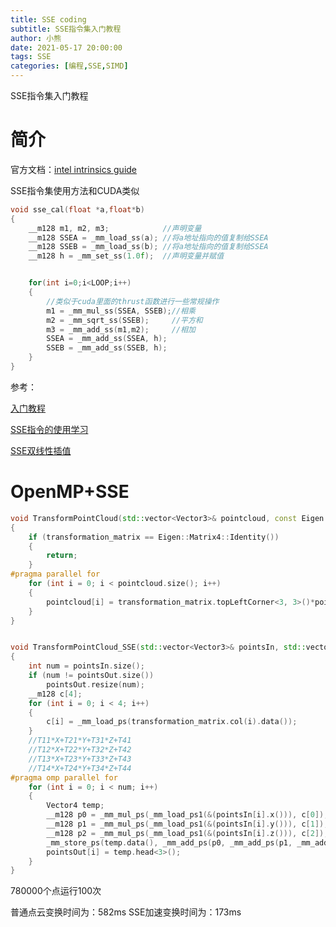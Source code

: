 ```yaml
---
title: SSE coding
subtitle: SSE指令集入门教程
author: 小熊
date: 2021-05-17 20:00:00
tags: SSE
categories: [编程,SSE,SIMD]
---
```




SSE指令集入门教程

<!--more-->

# 简介



官方文档：[intel intrinsics guide](https://software.intel.com/sites/landingpage/IntrinsicsGuide/#techs=SSE,SSE2,SSE3,SSSE3,SSE4_1,SSE4_2&expand=3413,6053,6044,6071,1443,5671,5668,4933,2942,4076,4085,3416,5185,5152,6077,6020,5152,5196,5193,5671,5595,5671,4928,4928,627,4141,3543,678,2815,2823,5025,3834,391,2435,3148,4905,5021,5592,5587,5595,5652,1978,5152,4414,2184,5726,3928,3649,3656,3674,2184,6098,158,2184,2946,291&cats=Logical)

SSE指令集使用方法和CUDA类似

```C++
void sse_cal(float *a,float*b)
{
    __m128 m1, m2, m3;            //声明变量
    __m128 SSEA = _mm_load_ss(a); //将a地址指向的值复制给SSEA
    __m128 SSEB = _mm_load_ss(b); //将a地址指向的值复制给SSEA
    __m128 h = _mm_set_ss(1.0f);  //声明变量并赋值


    for(int i=0;i<LOOP;i++)
    {
        //类似于cuda里面的thrust函数进行一些常规操作
        m1 = _mm_mul_ss(SSEA, SSEB);//相乘
        m2 = _mm_sqrt_ss(SSEB);     //平方和
        m3 = _mm_add_ss(m1,m2);     //相加
        SSEA = _mm_add_ss(SSEA, h); 
        SSEB = _mm_add_ss(SSEB, h); 
    }
}
```

参考：

[入门教程](https://blog.csdn.net/weixin_33910434/article/details/86392722?utm_medium=distribute.pc_relevant.none-task-blog-BlogCommendFromMachineLearnPai2-2.control&depth_1-utm_source=distribute.pc_relevant.none-task-blog-BlogCommendFromMachineLearnPai2-2.control)

[SSE指令的使用学习](https://blog.csdn.net/a200800170331/article/details/48706695?utm_medium=distribute.pc_relevant.none-task-blog-searchFromBaidu-2.control&depth_1-utm_source=distribute.pc_relevant.none-task-blog-searchFromBaidu-2.control)

[SSE双线性插值](https://www.cnblogs.com/wangguchangqing/p/5445652.html)

# OpenMP+SSE



```C++
void TransformPointCloud(std::vector<Vector3>& pointcloud, const Eigen::Matrix4& transformation_matrix)
{
	if (transformation_matrix == Eigen::Matrix4::Identity())
	{
		return;
	}
#pragma parallel for
	for (int i = 0; i < pointcloud.size(); i++)
	{
		pointcloud[i] = transformation_matrix.topLeftCorner<3, 3>()*pointcloud[i] + transformation_matrix.topRightCorner<3, 1>();
	}
}


void TransformPointCloud_SSE(std::vector<Vector3>& pointsIn, std::vector<Vector3>& pointsOut, const Eigen::Matrix4& transformation_matrix)
{
	int num = pointsIn.size();
	if (num != pointsOut.size())
		pointsOut.resize(num);
	__m128 c[4];
	for (int i = 0; i < 4; i++)
	{
		c[i] = _mm_load_ps(transformation_matrix.col(i).data());
	}
	//T11*X+T21*Y+T31*Z+T41
	//T12*X+T22*Y+T32*Z+T42
	//T13*X+T23*Y+T33*Z+T43
	//T14*X+T24*Y+T34*Z+T44
#pragma omp parallel for
	for (int i = 0; i < num; i++)
	{
		Vector4 temp;
		__m128 p0 = _mm_mul_ps(_mm_load_ps1(&(pointsIn[i].x())), c[0]);
		__m128 p1 = _mm_mul_ps(_mm_load_ps1(&(pointsIn[i].y())), c[1]);
		__m128 p2 = _mm_mul_ps(_mm_load_ps1(&(pointsIn[i].z())), c[2]);
		_mm_store_ps(temp.data(), _mm_add_ps(p0, _mm_add_ps(p1, _mm_add_ps(p2, c[3]))));
		pointsOut[i] = temp.head<3>();
	}
}
```

780000个点运行100次

普通点云变换时间为：582ms
SSE加速变换时间为：173ms